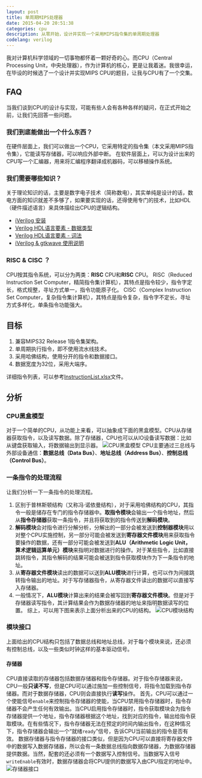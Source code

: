 ```yaml
---
layout: post
title: 单周期MIPS处理器
date: 2015-04-20 20:51:38
categories: cpu
description: 从零开始，设计并实现一个采用MIPS指令集的单周期处理器
codelang: verilog
---
```



我对计算机科学领域的一切事物都怀着一颗好奇的心。而CPU（Central Processing Unit，中央处理器），作为计算机的核心，更是让我着迷。我很幸运，在毕设的时候选了一个设计并实现MIPS CPU的题目，让我与CPU有了一个交集。

## FAQ
当我们谈到CPU的设计与实现，可能有些人会有各种各样的疑问，在正式开始之前，让我们先回答一些问题。

### 我们到底能做出一个什么东西？
在硬件层面上，我们可以做出一个CPU，它采用特定的指令集（本文采用MIPS指令集），它能读写存储器，可以响应外部中断。
在软件层面上，可以为设计出来的CPU写一个汇编器，用来将汇编程序翻译成机器码，可以移植操作系统。

### 我们需要哪些知识？
关于理论知识的话，主要是数字电子技术（简称数电），其实单纯是设计的话，数电方面的知识就差不多够了，如果要实现的话，还得使用专门的技术，比如HDL（硬件描述语言）来具体描绘出CPU的逻辑结构。

-   [iVerilog 安装](https://blog.icodeten.com/verilog/2014/01/04/iverilog-install/)
-   [Verilog HDL语言要素 - 数据类型](https://blog.icodeten.com/verilog/2014/01/18/verilog-hdl-data-type/)
-   [Verilog HDL语言要素 - 词法](https://blog.icodeten.com/verilog/2014/01/05/verilog-hdl-word/)
-   [iVerilog & gtkwave 使用说明](https://blog.icodeten.com/verilog/2014/02/19/iverilog-gtkwave/)

### RISC & CISC ？
CPU按其指令系统，可以分为两类：**RISC** CPU和**RISC** CPU。
RISC（Reduced Instruction Set Computer，精简指令集计算机），其特点是指令较少，指令字定长，格式规整，寻址方式单一，指令功能原子化。
CISC（Complex Instruction Set Computer，复杂指令集计算机），其特点是指令复杂，指令字不定长，寻址方式多样化，单条指令功能强大。

## 目标

1.	兼容MIPS32 Release 1指令集架构。
1.	单周期执行指令，即不使用流水线技术。
1.	采用哈佛结构，使用分开的指令和数据接口。
1.	数据宽度为32位，采用大端序。

详细指令列表，可以参考[InstructionList.xlsx](/etc/InstructionList.xlsx 'InstructionList.xlsx')文件。

## 分析

### CPU黑盒模型
对于一个简单的CPU，从功能上来看，可以抽象成下面的黑盒模型。CPU从存储器获取指令，以及读写数据。除了存储器，CPU也可以从IO设备读写数据：比如从键盘获取输入，将数据输出到显示器。
![CPU黑盒模型](http://7xip1j.com1.z0.glb.clouddn.com/img/singlecycleprocessor/cpu_1-1.png "CPU黑盒模型")
CPU主要通过三总线与外部设备通信：**数据总线（Data Bus）**、**地址总线（Address Bus）**、**控制总线（Control Bus）**。

### 一条指令的处理流程
让我们分析一下一条指令的处理流程。

1.	区别于普林斯顿结构（又称冯·诺依曼结构），对于采用哈佛结构的CPU，其指令一般是储存在专门的指令存储器中。**取指令模块**会输出一个指令地址，然后从**指令存储器**获取一条指令，并且将获取到的指令传送到**解码模块**。
2.	**解码模块**会对指令进行分解分析，分解出的一部分会被发送到**控制器模块**用以对整个CPU实施控制，另一部分可能会被发送到**寄存器文件模块**用来获取指令要操作的数据，还有一部分可能会被发送到**ALU（Arithmetic Logic Unit，算术逻辑运算单元）模块**来指明对数据进行的操作。对于某些指令，比如直接跳转指令，其指令解码的结果可能会被送到指令获取模块作为下一条指令的地址。
3.	从**寄存器文件模块**读出的数据可以送到**ALU模块**进行计算，也可以作为间接跳转指令输出的地址。对于写存储器指令，从寄存器文件读出的数据可以直接写入存储器。
4.	一般情况下，**ALU模块**计算出来的结果会被写回到**寄存器文件模块**。但是对于存储器读写指令，其计算结果会作为数据存储器的地址来指明数据读写的位置。
综上，可以用下图来表示上面分析出来的CPU的结构。
![CPU模块结构](http://7xip1j.com1.z0.glb.clouddn.com/img/singlecycleprocessor/cpu_2.png "CPU模块结构")

### 模块接口
上面给出的CPU结构只包括了数据总线和地址总线，对于每个模块来说，还必须有控制总线，以及一些类似时钟这样的基本驱动信号。

#### 存储器
CPU直接读取的存储器包括数据存储器和指令存储器。对于指令存储器来说，CPU一般**只读不写**，但是CPU可以通过施加一些控制信号，将指令加载到指令存储器。而对于数据存储器，CPU则会直接执行**读写**操作。
首先，CPU可以通过一个使能信号`enable`来控制指令存储器的使能，当CPU禁用指令存储器时，指令存储器不会产生任何有效输出。当CPU启用指令存储器时，指令获取模块会为指令存储器提供一个地址，指令存储器根据这个地址，找到对应的指令，输出给指令获取模块。在有些情况下，指令存储器无法在预定的时间内输出指令，在这种情况下，指令存储器会输出一个“就绪`ready`”信号，告诉CPU当前输出的指令是否有效。
数据存储器与指令存储器的接口类似，但是因为CPU可以直接将寄存器文件中的数据写入数据存储器，所以会有一条数据总线指向数据存储器，为数据存储器提供数据。当然，配套的还必须有一个数据写入控制信号。当数据写入信号`writeEnable`有效时，数据存储器会将CPU提供的数据写入由CPU指定的地址中。
![存储器接口](http://7xip1j.com1.z0.glb.clouddn.com/img/singlecycleprocessor/cpu_3.png "memory interface")
